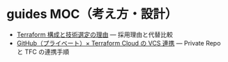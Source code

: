 # guides MOC（考え方・設計）

- [Terraform 構成と技術選定の理由](terraform-architecture-and-selection.md) — 採用理由と代替比較
- [GitHub（プライベート）× Terraform Cloud の VCS 連携](github-private-tfc-vcs-integration.md) — Private Repo と TFC の連携手順
